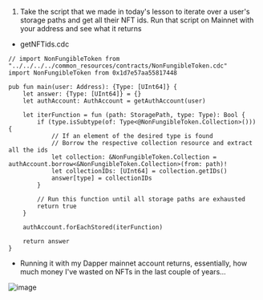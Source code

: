 1. Take the script that we made in today's lesson to iterate over a user's storage paths and get all their NFT ids. Run that script on Mainnet with your address and see what it returns

* getNFTids.cdc
```cadence
// import NonFungibleToken from "../../../../common_resources/contracts/NonFungibleToken.cdc"
import NonFungibleToken from 0x1d7e57aa55817448

pub fun main(user: Address): {Type: [UInt64]} {
    let answer: {Type: [UInt64]} = {}
    let authAccount: AuthAccount = getAuthAccount(user)

    let iterFunction = fun (path: StoragePath, type: Type): Bool {
        if (type.isSubtype(of: Type<@NonFungibleToken.Collection>())) {
            // If an element of the desired type is found
            // Borrow the respective collection resource and extract all the ids
            let collection: &NonFungibleToken.Collection = authAccount.borrow<&NonFungibleToken.Collection>(from: path)!
            let collectionIDs: [UInt64] = collection.getIDs()
            answer[type] = collectionIDs
        }

        // Run this function until all storage paths are exhausted
        return true
    }

    authAccount.forEachStored(iterFunction)

    return answer
}
```

* Running it with my Dapper mainnet account returns, essentially, how much money I've wasted on NFTs in the last couple of years...

![image](https://user-images.githubusercontent.com/39467168/226680591-4cee0ea9-4d8c-45f8-ac08-54b773acac25.png)
